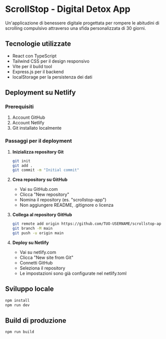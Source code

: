 # ScrollStop - Digital Detox App

Un'applicazione di benessere digitale progettata per rompere le abitudini di scrolling compulsivo attraverso una sfida personalizzata di 30 giorni.

## Tecnologie utilizzate
- React con TypeScript
- Tailwind CSS per il design responsivo
- Vite per il build tool
- Express.js per il backend
- localStorage per la persistenza dei dati

## Deployment su Netlify

### Prerequisiti
1. Account GitHub
2. Account Netlify
3. Git installato localmente

### Passaggi per il deployment

1. **Inizializza repository Git**
   ```bash
   git init
   git add .
   git commit -m "Initial commit"
   ```

2. **Crea repository su GitHub**
   - Vai su GitHub.com
   - Clicca "New repository"
   - Nomina il repository (es. "scrollstop-app")
   - Non aggiungere README, .gitignore o licenza

3. **Collega al repository GitHub**
   ```bash
   git remote add origin https://github.com/TUO-USERNAME/scrollstop-app.git
   git branch -M main
   git push -u origin main
   ```

4. **Deploy su Netlify**
   - Vai su netlify.com
   - Clicca "New site from Git"
   - Connetti GitHub
   - Seleziona il repository
   - Le impostazioni sono già configurate nel netlify.toml

## Sviluppo locale

```bash
npm install
npm run dev
```

## Build di produzione

```bash
npm run build
```